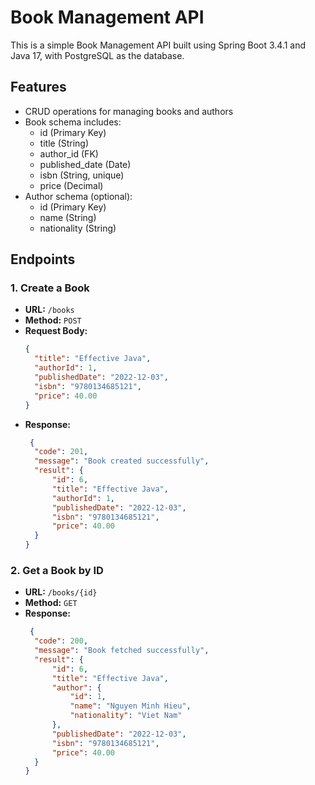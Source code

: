 # Book Management API

This is a simple Book Management API built using Spring Boot 3.4.1 and Java 17, with PostgreSQL as the database.

## Features

- CRUD operations for managing books and authors
- Book schema includes:
  - id (Primary Key)
  - title (String)
  - author_id (FK)
  - published_date (Date)
  - isbn (String, unique)
  - price (Decimal)
- Author schema (optional):
  - id (Primary Key)
  - name (String)
  - nationality (String)
  
## Endpoints

### 1. Create a Book

- **URL:** `/books`
- **Method:** `POST`
- **Request Body:**
  ```json
  {
    "title": "Effective Java",
    "authorId": 1,
    "publishedDate": "2022-12-03",
    "isbn": "9780134685121",
    "price": 40.00
  }
- **Response:**
  ```json
   {
    "code": 201,
    "message": "Book created successfully",
    "result": {
        "id": 6,
        "title": "Effective Java",
        "authorId": 1,
        "publishedDate": "2022-12-03",
        "isbn": "9780134685121",
        "price": 40.00
    }
  }
  
### 2. Get a Book by ID

- **URL:** `/books/{id}`
- **Method:** `GET`
- **Response:**
  ```json
   {
    "code": 200,
    "message": "Book fetched successfully",
    "result": {
        "id": 6,
        "title": "Effective Java",
        "author": {
            "id": 1,
            "name": "Nguyen Minh Hieu",
            "nationality": "Viet Nam"
        },
        "publishedDate": "2022-12-03",
        "isbn": "9780134685121",
        "price": 40.00
    }
  }
